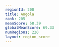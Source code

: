 ```yaml
---
regionId: 200
title: Angola
rank: 205
meanScore: 58.39
globalMeanScore: 69.33
numRegions: 220
layout: region_score
---
```

